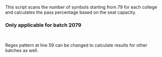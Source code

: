 This script scans the number of symbols starting from 79 for each college and calculates the pass percentage based on the seat capacity. <br/>
<b><h3>Only applicable for batch 2079</b></h3> <br/>

Regex pattern at line 59 can be changed to calculate results for other batches as well.